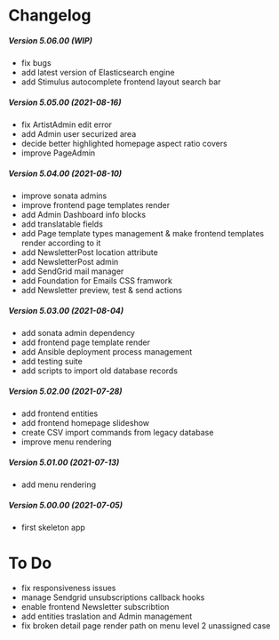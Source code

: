 Changelog
=========

##### Version 5.06.00 (WIP)
 * fix bugs
 * add latest version of Elasticsearch engine
 * add Stimulus autocomplete frontend layout search bar

##### Version 5.05.00 (2021-08-16)
 * fix ArtistAdmin edit error
 * add Admin user securized area
 * decide better highlighted homepage aspect ratio covers
 * improve PageAdmin

##### Version 5.04.00 (2021-08-10)
 * improve sonata admins
 * improve frontend page templates render
 * add Admin Dashboard info blocks
 * add translatable fields
 * add Page template types management & make frontend templates render according to it
 * add NewsletterPost location attribute
 * add NewsletterPost admin
 * add SendGrid mail manager
 * add Foundation for Emails CSS framwork
 * add Newsletter preview, test & send actions

##### Version 5.03.00 (2021-08-04)
 * add sonata admin dependency
 * add frontend page template render
 * add Ansible deployment process management
 * add testing suite
 * add scripts to import old database records

##### Version 5.02.00 (2021-07-28)
 * add frontend entities
 * add frontend homepage slideshow
 * create CSV import commands from legacy database
 * improve menu rendering

##### Version 5.01.00 (2021-07-13)
 * add menu rendering

##### Version 5.00.00 (2021-07-05)
 * first skeleton app

To Do
=====

 * fix responsiveness issues
 * manage Sendgrid unsubscriptions callback hooks
 * enable frontend Newsletter subscribtion
 * add entities traslation and Admin management
 * fix broken detail page render path on menu level 2 unassigned case
